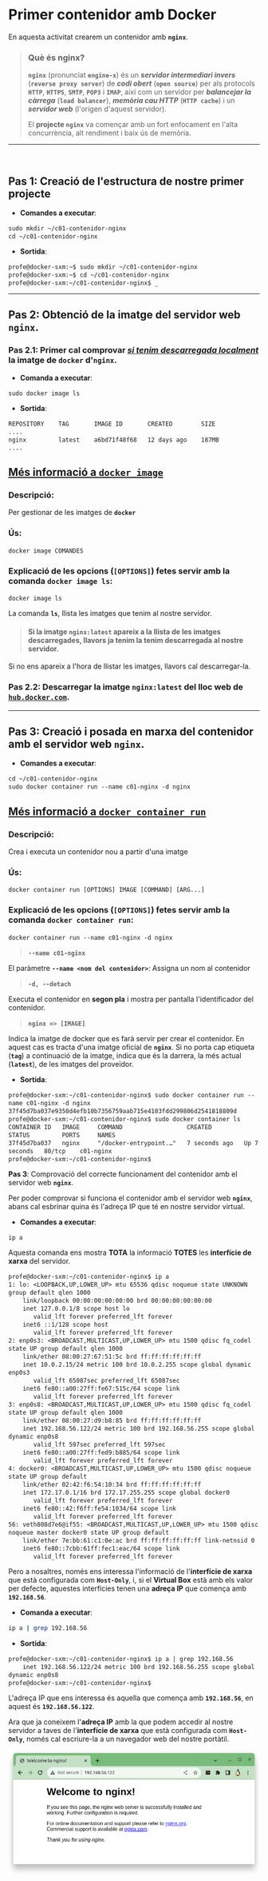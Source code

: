 # Primer contenidor amb Docker

En aquesta activitat crearem un contenidor amb **```nginx```**.

> ### Què és nginx?
>
> **```nginx```** (pronunciat **```engine-x```**) és un ***servidor intermediari invers*** (**```reverse proxy server```**) de ***codi obert*** (**```open source```**) per als protocols **```HTTP```**, **```HTTPS```**, **```SMTP```**, **```POP3```** i **```IMAP```**, així com un servidor per ***balancejar la càrrega*** (**```load balancer```**), ***memòria cau HTTP*** (**```HTTP cache```**) i un ***servidor web*** (l'origen d'aquest servidor).
> 
>El **projecte ```nginx```** va començar amb un fort enfocament en l'alta concurrència, alt rendiment i baix ús de memòria.

<hr>
<br>

## **Pas 1**: Creació de l'estructura de nostre primer projecte

* **Comandes a executar**:

```
sudo mkdir ~/c01-contenidor-nginx
cd ~/c01-contenidor-nginx
```

* **Sortida**:

```
profe@docker-sxm:~$ sudo mkdir ~/c01-contenidor-nginx
profe@docker-sxm:~$ cd ~/c01-contenidor-nginx
profe@docker-sxm:~/c01-contenidor-nginx$ _ 
```

<hr>

## **Pas 2**: Obtenció de la imatge del servidor web **```nginx```**.

### **Pas 2.1**: Primer cal comprovar <u>*si tenim descarregada localment*</u> la imatge de **```docker```** d'**```nginx```**.

* **Comanda a executar**:

```
sudo docker image ls
```

* **Sortida**:

```
REPOSITORY    TAG       IMAGE ID       CREATED        SIZE
....
nginx         latest    a6bd71f48f68   12 days ago    187MB
....
```

## [Més informació a **```docker image```**](./files/opcions-de-les-comandes-docker.md#comanda-1-docker-image-comandes)

### Descripció:

Per gestionar de les imatges de **```docker```**

### Ús:

```
docker image COMANDES
```

### Explicació de les opcions (**```[OPTIONS]```**) fetes servir amb la comanda **```docker image ls```**: 

```
docker image ls
```

La comanda **```ls```**, llista les imatges que tenim al nostre servidor.

> #### Si la imatge **```nginx:latest```** apareix a la llista de les imatges descarregades, llavors ja tenim la tenim descarregada al nostre servidor.

Si no ens apareix a l'hora de llistar les imatges, llavors cal descarregar-la.

### **Pas 2.2**: Descarregar la imatge **```nginx:latest```** del lloc web de [**```hub.docker.com```**](https://hub.docker.com/).


<hr>

## **Pas 3**: Creació i posada en marxa del contenidor amb el servidor web **```nginx```**.

* **Comandes a executar**:

```
cd ~/c01-contenidor-nginx
sudo docker container run --name c01-nginx -d nginx
```

## [Més informació a **```docker container run```**](./files/opcions-de-les-comandes-docker.md#comanda-3-docker-container-run)

### Descripció:

Crea i executa un contenidor nou a partir d'una imatge

### Ús:

```
docker container run [OPTIONS] IMAGE [COMMAND] [ARG...]
```

### Explicació de les opcions (**```[OPTIONS]```**) fetes servir amb la comanda **```docker container run```**: 

```
docker container run --name c01-nginx -d nginx
```

> **```--name c01-nginx```**

El paràmetre **```--name <nom del contenidor>```**: Assigna un nom al contenidor


> **```-d, --detach```**

Executa el contenidor en **segon pla** i mostra per pantalla  l'identificador del contenidor.

> **```nginx => [IMAGE]```**
 
Indica la imatge de docker que es farà servir per crear el contenidor.
En aquest cas es tracta d'una imatge oficial de **```nginx```**. Si no porta cap etiqueta (**```tag```**) a continuació de la imatge, indica que és la darrera, la més actual (**```latest```**), de les imatges del proveïdor. 


* **Sortida**:

```
profe@docker-sxm:~/c01-contenidor-nginx$ sudo docker container run --name c01-nginx -d nginx
37f45d7ba037e9350d4efb10b7356759aab715e4103fdd299806d2541818809d
profe@docker-sxm:~/c01-contenidor-nginx$ sudo docker container ls
CONTAINER ID   IMAGE     COMMAND                  CREATED         STATUS         PORTS     NAMES
37f45d7ba037   nginx     "/docker-entrypoint.…"   7 seconds ago   Up 7 seconds   80/tcp    c01-nginx
profe@docker-sxm:~/c01-contenidor-nginx$ 
```

**Pas 3**: Comprovació del correcte funcionament del contenidor amb el servidor web **```nginx```**.

Per poder comprovar si funciona el contenidor amb el servidor web **```nginx```**, abans cal esbrinar quina és l'adreça IP que té en nostre servidor virtual.

* **Comandes a executar**:

```bash
ip a
```

Aquesta comanda ens mostra **TOTA** la informació **TOTES** les **interfície de xarxa** del servidor.

```
profe@docker-sxm:~/c01-contenidor-nginx$ ip a
1: lo: <LOOPBACK,UP,LOWER_UP> mtu 65536 qdisc noqueue state UNKNOWN group default qlen 1000
    link/loopback 00:00:00:00:00:00 brd 00:00:00:00:00:00
    inet 127.0.0.1/8 scope host lo
       valid_lft forever preferred_lft forever
    inet6 ::1/128 scope host 
       valid_lft forever preferred_lft forever
2: enp0s3: <BROADCAST,MULTICAST,UP,LOWER_UP> mtu 1500 qdisc fq_codel state UP group default qlen 1000
    link/ether 08:00:27:67:51:5c brd ff:ff:ff:ff:ff:ff
    inet 10.0.2.15/24 metric 100 brd 10.0.2.255 scope global dynamic enp0s3
       valid_lft 65087sec preferred_lft 65087sec
    inet6 fe80::a00:27ff:fe67:515c/64 scope link 
       valid_lft forever preferred_lft forever
3: enp0s8: <BROADCAST,MULTICAST,UP,LOWER_UP> mtu 1500 qdisc fq_codel state UP group default qlen 1000
    link/ether 08:00:27:d9:b8:85 brd ff:ff:ff:ff:ff:ff
    inet 192.168.56.122/24 metric 100 brd 192.168.56.255 scope global dynamic enp0s8
       valid_lft 597sec preferred_lft 597sec
    inet6 fe80::a00:27ff:fed9:b885/64 scope link 
       valid_lft forever preferred_lft forever
4: docker0: <BROADCAST,MULTICAST,UP,LOWER_UP> mtu 1500 qdisc noqueue state UP group default 
    link/ether 02:42:f6:54:10:34 brd ff:ff:ff:ff:ff:ff
    inet 172.17.0.1/16 brd 172.17.255.255 scope global docker0
       valid_lft forever preferred_lft forever
    inet6 fe80::42:f6ff:fe54:1034/64 scope link 
       valid_lft forever preferred_lft forever
56: veth808d7e6@if55: <BROADCAST,MULTICAST,UP,LOWER_UP> mtu 1500 qdisc noqueue master docker0 state UP group default 
    link/ether 7e:bb:61:c1:0e:ac brd ff:ff:ff:ff:ff:ff link-netnsid 0
    inet6 fe80::7cbb:61ff:fec1:eac/64 scope link 
       valid_lft forever preferred_lft forever
```

Pero a nosaltres, només ens interessa l'informació de l'**interfície de xarxa** que està configurada com **```Host-Only```**, i, si el **Virtual Box** està amb els valor per defecte, aquestes interfícies tenen una **adreça IP** que comença amb **```192.168.56```**.

* **Comanda a executar**:

```bash
ip a | grep 192.168.56
```

* **Sortida**:

```
profe@docker-sxm:~/c01-contenidor-nginx$ ip a | grep 192.168.56
    inet 192.168.56.122/24 metric 100 brd 192.168.56.255 scope global dynamic enp0s8
profe@docker-sxm:~/c01-contenidor-nginx$ 
```

L'adreça IP que ens interessa és aquella que comença amb **```192.168.56```**, en aquest és **```192.168.56.122```**.

Ara que ja coneixem l'**adreça IP** amb la que podem accedir al nostre servidor a taves de l'**interfície de xarxa** que està configurada com **```Host-Only```**, només cal escriure-la a un navegador web del nostre portàtil.


![Alt text](./images/image-001-welcome-nginx.png)

<!-- Allotjament d'algun contingut estàtic senzill -->

<!-- **Pas 2**: Descarrega dels fitxers del web site.

* **Comandes a executar**:

```
cd ~/c01-contenidor-nginx
sudo wget https://github.com/SMX-2022-2024/02-installacio-docker/raw/main/web-exemple.zip
```

* **Sortida**:

```
profe@docker-sxm:~/c01-contenidor-nginx$ cd ~/c01-contenidor-nginx
profe@docker-sxm:~/c01-contenidor-nginx$ sudo wget https://github.com/SMX-2022-2024/02-installacio-docker/raw/main/web-exemple.zip
--2023-12-02 19:54:05--  https://github.com/SMX-2022-2024/02-installacio-docker/raw/main/web-exemple.zip
Resolving github.com (github.com)... 140.82.121.4
Connecting to github.com (github.com)|140.82.121.4|:443... connected.
HTTP request sent, awaiting response... 302 Found
Location: https://raw.githubusercontent.com/SMX-2022-2024/02-installacio-docker/main/web-exemple.zip [following]
--2023-12-02 19:54:06--  https://raw.githubusercontent.com/SMX-2022-2024/02-installacio-docker/main/web-exemple.zip
Resolving raw.githubusercontent.com (raw.githubusercontent.com)... 185.199.110.133, 185.199.109.133, 185.199.108.133, ...
Connecting to raw.githubusercontent.com (raw.githubusercontent.com)|185.199.110.133|:443... connected.
HTTP request sent, awaiting response... 200 OK
Length: 1547642 (1.5M) [application/zip]
Saving to: ‘web-exemple.zip’

web-exemple.zip                    100%[================================================================>]   1.48M  5.69MB/s    in 0.3s    

2023-12-02 19:54:06 (5.69 MB/s) - ‘web-exemple.zip’ saved [1547642/1547642]

profe@docker-sxm:~/c01-contenidor-nginx$ 
```

<hr> 

<hr>

**Pas 2**: Descomprimir el fitxer zip descarregat.

* **Comandes a executar**:

```
sudo unzip web-exemple.zip
sudo mv web-exemple html
sudo chmod -R 777 ~/c01-contenidor-nginx/html
```

* **Sortida**:

```
profe@docker-sxm:~/c01-contenidor-nginx$ sudo unzip web-exemple.zip
Archive:  web-exemple.zip
   creating: web-exemple/
  inflating: web-exemple/vitae-sed-condimentum.html  
   creating: web-exemple/assets/
...
  inflating: web-exemple/images/pic01.jpg  
  inflating: web-exemple/images/pic02.jpg  
  inflating: web-exemple/images/avatar.jpg  
  inflating: web-exemple/images/pic04.jpg  
  inflating: web-exemple/rutrum-neque-accumsan.html  
  inflating: web-exemple/magna-sed-adipiscing.html  
  inflating: web-exemple/odio-congue-mattis.html

root@docker-sxm:~/c01-contenidor-nginx# ls -l
total 1516
drwxrwxr-x 4 root root    4096 Dec  2 18:34 web-exemple
-rw-r--r-- 1 root root 1547642 Dec  2 19:40 web-exemple.zip

root@docker-sxm:~/c01-contenidor-nginx# mv web-exemple html

root@docker-sxm:~/c01-contenidor-nginx# ls -l
total 1516
drwxrwxr-x 4 root root    4096 Dec  2 18:34 html
-rw-r--r-- 1 root root 1547642 Dec  2 19:40 web-exemple.zip

root@docker-sxm:~/c01-contenidor-nginx# ls -ld html
drwxrwxr-x 4 root root 4096 Dec  2 18:34 html

root@docker-sxm:~/c01-contenidor-nginx# chmod -R 777 ~/c01-contenidor-nginx/html

root@docker-sxm:~/c01-contenidor-nginx# ls -ld html
drwxrwxrwx 4 root root 4096 Dec  2 18:34 html
```

<hr>

**Pas 4**: Comprovació de l'estructura de fitxers

* **Comandes a executar**:

```
cd ~/c01-contenidor-nginx
tree -L 2
```

* **Sortida**:

```
profe@docker-sxm:~/c01-contenidor-nginx$ cd ~/c01-contenidor-nginx
profe@docker-sxm:~/c01-contenidor-nginx$ tree -L 2
.
├── html
│   ├── assets
│   ├── images
│   ├── index.html
│   ├── magna-sed-adipiscing.html
│   ├── odio-congue-mattis.html
│   ├── rutrum-neque-accumsan.html
│   ├── unic.html
│   └── vitae-sed-condimentum.html
└── web-exemple.zip

3 directories, 7 files
profe@docker-sxm:~/c01-contenidor-nginx$
```

<hr>

-->